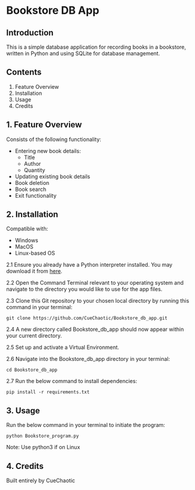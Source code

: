 # Bookstore DB App

## Introduction

This is a simple database application for recording books in a bookstore, written in
Python and using SQLite for database management.

## Contents

1. Feature Overview
2. Installation
3. Usage
4. Credits

## 1. Feature Overview

Consists of the following functionality:
* Entering new book details:
  * Title
  * Author
  * Quantity
* Updating existing book details
* Book deletion
* Book search
* Exit functionality

## 2. Installation

Compatible with:
* Windows
* MacOS
* Linux-based OS

2.1 Ensure you already have a Python interpreter installed. You may download it from [here](https://www.python.org/downloads/).

2.2 Open the Command Terminal relevant to your operating system and navigate to the directory
    you would like to use for the app files.
     
2.3 Clone this Git repository to your chosen local directory by running this command in your
    terminal:
   
    git clone https://github.com/CueChaotic/Bookstore_db_app.git

2.4 A new directory called Bookstore_db_app should now appear within your current directory.

2.5 Set up and activate a Virtual Environment.

2.6 Navigate into the Bookstore_db_app directory in your terminal:

    cd Bookstore_db_app

2.7 Run the below command to install dependencies:

    pip install -r requirements.txt

## 3. Usage

Run the below command in your terminal to initiate the program:

`python Bookstore_program.py`

Note: Use python3 if on Linux

## 4. Credits

Built entirely by CueChaotic
